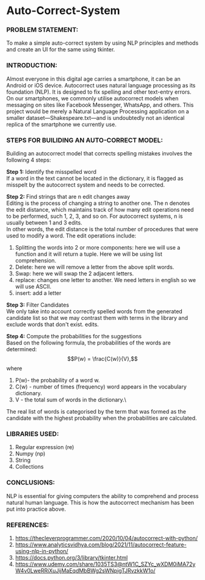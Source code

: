 # Auto-Correct-System


### PROBLEM STATEMENT:
To make a simple auto-correct system by using NLP principles and methods and create an UI for the same using tkinter. 


### INTRODUCTION:
Almost everyone in this digital age carries a smartphone, it can be an Android or iOS device. Autocorrect uses natural language processing as its foundation (NLP). It is designed to fix spelling and other text-entry errors. On our smartphones, we commonly utilise autocorrect models when messaging on sites like Facebook Messenger, WhatsApp, and others. This project would be merely a Natural Language Processing application on a smaller dataset—Shakespeare.txt—and is undoubtedly not an identical replica of the smartphone we currently use.


### STEPS FOR BUILIDING AN AUTO-CORRECT MODEL:
Building an autocorrect model that corrects spelling mistakes involves the following 4 steps:

**Step 1:** Identify the misspelled word \
If a word in the text cannot be located in the dictionary, it is flagged as misspelt by the autocorrect system and needs to be corrected.


**Step 2:** Find strings that are n edit changes away \
Editing is the process of changing a string to another one.
The n denotes the edit distance, which maintains track of how many edit operations need to be performed, such 1, 2, 3, and so on. For autocorrect systems, n is usually between 1 and 3 edits.\
In other words, the edit distance is the total number of procedures that were used to modify a word. The edit operations include:
1. Splitting the words into 2 or more components: here we will use a function and it will return a tuple. Here we will be using list comprehension.
2. Delete: here we will remove a letter from the above split words.
3. Swap: here we will swap the 2 adjacent letters.
4. replace: changes one letter to another. We need letters in english so we will use ASCII.
5. insert: add a letter


**Step 3:** Filter Candidates \
We only take into account correctly spelled words from the generated candidate list so that we may contrast them with terms in the library and exclude words that don't exist. edits. 


**Step 4:** Compute the probabilities for the suggestions\
Based on the following formula, the probabilities of the words are determined: $$P(w) = \frac{C(w)}{V},$$ where 
1. P(w)- the probability of a word w.
2. C(w) - number of times (frequency) word appears in the vocabulary dictionary.
3. V - the total sum of words in the dictionary.\

The real list of words is categorised by the term that was formed as the candidate with the highest probability when the probabilities are calculated.


### LIBRARIES USED:
1. Regular expression (re)
2. Numpy (np)
3. String
4. Collections


### CONCLUSIONS:
NLP is essential for giving computers the ability to comprehend and process natural human language. This is how the autocorrect mechanism has been put into practice above.



### REFERENCES:
1. https://thecleverprogrammer.com/2020/10/04/autocorrect-with-python/
2. https://www.analyticsvidhya.com/blog/2021/11/autocorrect-feature-using-nlp-in-python/
3. https://docs.python.org/3/library/tkinter.html
4. https://www.udemy.com/share/1035TS3@ntW1C_SZYc_wXDM0iMA72yW4v0LweRRiXuJijMaEqdMbBWg2sWNpigTJRvzkkW1o/
